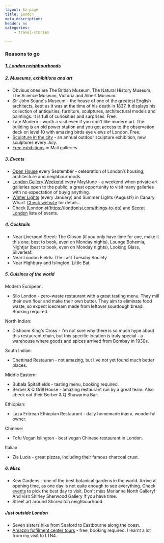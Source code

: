 ```yaml
---
layout: kz-page
title: London
meta_description: 
header: no
categories:
    - travel-stories

---
```


### Reasons to go

##### [1. London neighbourhoods](/travel-stories/london-parts/)

##### 2. Museums, exhibitions and art
* Obvious ones are The British Museum, The Natural History Museum, The Science Museum, Victoria and Albert Museum.
* Sir John Soane's Museum -  the house of one of the greatest English architects, kept as it was at the time of his death in 1837. It displays his collection of antiquities, furniture, sculptures, architectural models and paintings. It is full of curiosities and surprises. Free.
* Tate Modern - worth a visit even if you don't like modern art. The building is an old power station and you get access to the observation deck on level 10 with amazing birds eye views of London. Free.
* [Sculpture in the city](https://www.sculptureinthecity.org.uk/) - an annual outdoor sculpture exhibition, new sculptures every July.
* [Free exhibitions](https://www.mallgalleries.org.uk/whats-on/exhibitions) in Mall galleries.


##### 3. Events

* [Open House](https://open-city.org.uk/open-house-festival) every September - celebration of London’s housing, architecture and neighbourhoods.
* [London Gallery Weekend](https://londongalleryweekend.art/) every May/June - a weekend when private art galleries open to the public, a great opportunity to visit many galleries with no expectation of buyig anything.
* [Winter Lights](https://group.canarywharf.com/press-release/brighten-up-your-new-year-dazzling-winter-lights-festival-returns-to-canary-wharf-in-january-291021/) (every January) and Summer Lights (August?) in Canary Wharf. [Check website](https://canarywharf.com/whats-on/) for details.
* Check [Londonist(https://londonist.com/things-to-do) and [Secret London](https://secretldn.com/) lists of events.

##### 4. Cocktails

* Near Liverpool Street: The Gibson (if you only have time for one, make it this one; best to book, even on Monday nights), Lounge Bohemia, Nightjar (best to book, even on Monday nights), Looking Glass, Silverleaf.
* Near London Fields: The Last Tuesday Society
* Near Highbury and Islington: Little Bat


##### 5. Cuisines of the world

Modern European:
* Silo London - zero-waste restaurant with a great tasting menu. They mill their own flour and make their own butter. They aim to eliminate food waste, so expect icecream made from leftover sourdough bread. Booking required.


North Indian:
* Dishoom King's Cross - I'm not sure why there is so much hype about this restaurant chain, but this specific location is truly special - a warehouse where goods and spices arrived from Bombay in 1930s.

South Indian:
* Chettinad Restauran - not amazing, but I've not yet found much better places.

Middle Eastern:
* Bubala Spitalfields - tasting menu, booking required.
* Berber & Q Grill House - amazing restaurant run by a great team. Also check out their Berber & Q Shawarma Bar.

Ethiopian:
* Laza Eritrean Ethiopian Restaurant - daily homemade injera, wonderful owner.

Chinese:
* Tofu Vegan Islington - best vegan Chinese restaurant in London.

Italian:
* Zia Lucia - great pizzas, including their famous charcoal crust.


##### 6. Misc

* Kew Gardens - one of the best botanical gardens in the world. Arrive at opening time, as one day is not quite enough to see everything. Check [events](https://www.kew.org/kew-gardens/whats-on) to pick the best day to visit. Don't miss Marianne North Gallery! And visit Shirley Sherwood Gallery if you have time.
* Street art around Shoreditch neighbourhood.



##### Just outside London

* Seven sisters hike from Seaford to Eastbourne along the coast.
* [Amazon fulfilment center tours](https://amazontours.com/uk) - free, booking required. I learnt a lot from my visit to LTN4.
